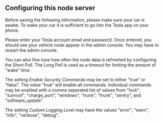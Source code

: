 ## Configuring this node server

Before saving the following information, please make sure your car is awake.  To wake your car it is sufficient to go into the Tesla app on your phone.

Please enter your Tesla account email and password. Once entered,
you should see your vehicle node appear in the admin console. You
may have to restart the admin console. 

You can also fine tune how often the node data is refreshed by 
configuring the Short Poll. The Long Poll is used as a timeout for limiting the amount of "wake" time.

The setting *Enable Security Commands* may be set to either "true" or "false".  The value "true" will enable all commands.  Individual commands may be enabled with a comma separated list of values from "lock", "sunroof", "charge\_port", "windows", "trunk", "frunk", "sentry", and "software\_update".

The setting *Custom Logging Level* may have the values "error", "warn", "info", "verbose", "debug".
